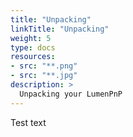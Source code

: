 ```yaml
---
title: "Unpacking"
linkTitle: "Unpacking"
weight: 5
type: docs
resources:
- src: "**.png"
- src: "**.jpg"
description: >
  Unpacking your LumenPnP
---
```


Test text
